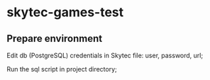 # skytec-games-test

## Prepare environment

Edit db (PostgreSQL) credentials in Skytec file:
user, password, url;

Run the sql script in project directory;
